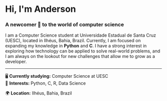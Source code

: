 # Hi, I'm Anderson

### A newcomer 🐣 to the world of computer science

I am a Computer Science student at Universidade Estadual de Santa Cruz (UESC), located in Ilhéus, Bahia, Brazil. Currently, I am focused on expanding my knowledge in **Python** and **C**.
I have a strong interest in exploring how technology can be applied to solve real-world problems, and I am always on the lookout for new challenges that allow me to grow as a developer.

---
🖥️ **Currently studying:** Computer Science at UESC  
🐍 **Interests:** Python, C, R, Data Science

🌍 **Location:** Ilhéus, Bahia, Brazil
